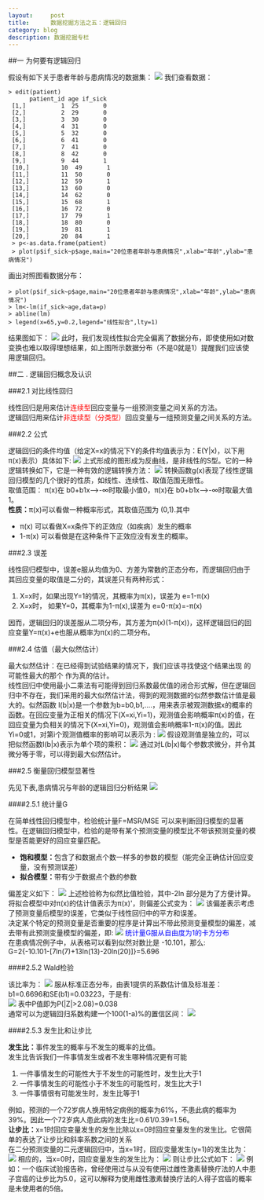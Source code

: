 ```yaml
---
layout:     post
title:      数据挖掘方法之五：逻辑回归
category: blog
description: 数据挖掘专栏
--- 
```


##一 为何要有逻辑回归

假设有如下关于患者年龄与患病情况的数据集：
<img src="/images/blog/loginregression1.png">
我们查看数据：

    > edit(patient)  
          patient_id age if_sick  
     [1,]          1  25       0  
     [2,]          2  29       0  
     [3,]          3  30       0  
     [4,]          4  31       0  
     [5,]          5  32       0  
     [6,]          6  41       0  
     [7,]          7  41       0  
     [8,]          8  42       0  
     [9,]          9  44       1  
     [10,]         10  49       1  
     [11,]         11  50       0  
     [12,]         12  59       1  
     [13,]         13  60       0  
     [14,]         14  62       0  
     [15,]         15  68       1  
     [16,]         16  72       0  
     [17,]         17  79       1  
     [18,]         18  80       0  
     [19,]         19  81       1  
     [20,]         20  84       1  
     > p<-as.data.frame(patient)  
     > plot(p$if_sick~p$age,main="20位患者年龄与患病情况",xlab="年龄",ylab="患病情况") 
 
画出对照图看数据分布：

    > plot(p$if_sick~p$age,main="20位患者年龄与患病情况",xlab="年龄",ylab="患病情况")  
    > lm<-lm(if_sick~age,data=p)  
    > abline(lm)  
    > legend(x=65,y=0.2,legend="线性拟合",lty=1)  

结果图如下：
<img src="/images/blog/loginregression2.png">
此时，我们发现线性拟合完全偏离了数据分布，即使使用如对数变换也难以取得理想结果，如上图所示数据分布（不是0就是1）提醒我们应该使用逻辑回归。

##二 .  逻辑回归概念及认识

###2.1  对比线性回归

线性回归是用来估计<font color="red">连续型</font>回应变量与一组预测变量之间关系的方法。<br>
逻辑回归用来估计<font color="red">非连续型（分类型）</font>回应变量与一组预测变量之间关系的方法。

###2.2 公式

逻辑回归的条件均值（给定X=x的情况下Y的条件均值表示为：E(Y|x)，以下用π(x)表示）具体如下:
<img src="/images/blog/loginregression3.png">
上式形成的图形成为反曲线，是非线性的S型。它的一种逻辑转换如下，它是一种有效的逻辑转换方法：
<img src="/images/blog/loginregression4.png">
转换函数g(x)表现了线性逻辑回归模型的几个很好的性质，如线性、连续性、取值范围无限性。<br>
取值范围： π(x)在 b0+b1x-->-∞时取最小值0，π(x)在 b0+b1x-->-∞时取最大值1。<br>
<B>性质：</B>π(x)可以看做一种概率形式，其取值范围为 (0,1).其中
<ul>
<li>π(x) 可以看做X=x条件下的正效应（如疾病）发生的概率</li>
<li>1-π(x) 可以看做是在这种条件下正效应没有发生的概率。</li>
</ul>

###2.3 误差

线性回归模型中，误差e服从均值为0、方差为常数的正态分布，而逻辑回归由于其回应变量的取值是二分的，其误差只有两种形式：
<ol>
<li>X=x时，如果出现Y=1的情况，其概率为π(x)，误差为 e=1-π(x)</li>
<li>X=x时， 如果Y=0，其概率为1-π(x),误差为 e=0-π(x)=-π(x)</li>
</ol>
因而，逻辑回归的误差服从二项分布，其方差为π(x)(1-π(x))，这样逻辑回归的回应变量Y=π(x)+e也服从概率为π(x)的二项分布。

###2.4 估值（最大似然估计）

最大似然估计：在已经得到试验结果的情况下，我们应该寻找使这个结果出现 的可能性最大的那个  作为真的估计。<br>
线性回归中使用最小二乘法有可能得到回归系数最优值的闭合形式解，但在逻辑回归中不存在，我们采用的最大似然估计法，得到的观测数据的似然参数估计值是最大的。似然函数 l(b|x)是一个参数为b=b0,b1,....，用来表示被观测数据x的概率的函数。在回应变量为正相关的情况下(X=xi,Yi=1)，观测值会影响概率π(x)的值，在回应变量为负相关的情况下(X=xi,Yi=0)，观测值会影响概率1-π(x)的值。因此Yi=0或1，对第i个观测值概率的影响可以表示为 :
<img src="/images/blog/loginregression5.png">
假设观测值是独立的，可以把似然函数l(b|x)表示为单个项的乘积：
<img src="/images/blog/loginregression6.png">
通过对L(b|x)每个参数求微分，并令其微分等于零，可以得到最大似然估计。

###2.5 衡量回归模型显著性

先见下表,患病情况与年龄的逻辑回归分析结果
<img src="/images/blog/loginregression7.png">

####2.5.1 统计量G

在简单线性回归模型中，检验统计量F=MSR/MSE 可以来判断回归模型的显著性。在逻辑回归模型中，检验的是带有某个预测变量的模型比不带该预测变量的模型是否能更好的回应变量匹配。
<ul>
<li><B>饱和模型：</B>包含了和数据点个数一样多的参数的模型（能完全正确估计回应变量，没有预测误差）</li>
<li><B>拟合模型：</B>带有少于数据点个数的参数</li>
</ul>
偏差定义如下：
<img src="/images/blog/loginregression8.png">
上述检验称为似然比值检验，其中-2ln 部分是为了方便计算。将拟合模型中对π(x)的估计值表示为π(x)'，则偏差公式变为：
<img src="/images/blog/loginregression9.png">
该偏差表示考虑了预测变量后模型的误差，它类似于线性回归中的平方和误差。<br>
决定某个特定的预测变量是否重要的程序是计算出不带此预测变量模型的偏差，减去带有此预测变量模型的偏差，即:
<img src="/images/blog/loginregression10.png">
<font color="blue">统计量G服从自由度为1的卡方分布</font><br>
在患病情况例子中，从表格可以看到似然对数比是 -10.101，那么:<br>
G=2{-10.101-[7ln(7)+13ln(13)-20ln(20)]}=5.696

####2.5.2 Wald检验

该比率为：
<img src="/images/blog/loginregression11.png">
服从标准正态分布，由表1提供的系数估计值及标准差：b1=0.6696和SE(b1)=0.03223，于是有:<br>
<img src="/images/blog/loginregression12.png">
表中P值即为P(|Z|>2.08)=0.038<br>
通常可以为逻辑回归系数构建一个100(1-a)%的置信区间：
<img src="/images/blog/loginregression13.png">

####2.5.3 发生比和让步比

<B>发生比：</B>事件发生的概率与不发生的概率的比值。<br>
发生比告诉我们一件事情发生或者不发生哪种情况更有可能
<ol>
<li>一件事情发生的可能性大于不发生的可能性时，发生比大于1</li>
<li>一件事情发生的可能性小于不发生的可能性时，发生比大于1</li>
<li>一件事情很有可能发生时，发生比等于1</li>
</ol>
例如，预测的一个72岁病人换用特定病例的概率为61%，不患此病的概率为39%。因此一个72岁病人患此病的发生比=0.61/0.39=1.56。<br>
<B>让步比：</B>x=1时回应变量发生的发生比除以x=0时回应变量发生的发生比。它很简单的表达了让步比和斜率系数之间的关系<br>
在二分预测变量的二元逻辑回归中，当x=1时，回应变量发生(y=1)的发生比为：
<img src="/images/blog/loginregression14.png">
相应的，当x=0时，回应变量发生的发生比为：
<img src="/images/blog/loginregression15.png">
则让步比公式如下：
<img src="/images/blog/loginregression16.png">
例如：一个临床试验报告称，曾经使用过与从没有使用过雌性激素替换疗法的人中患子宫癌的让步比为5.0，这可以解释为使用雌性激素替换疗法的人得子宫癌的概率是未使用者的5倍。
